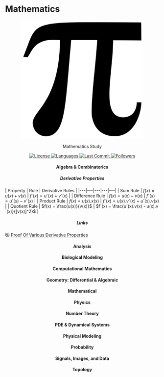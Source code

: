 # Mathematics

<p align="center"><img src="https://raw.githubusercontent.com/MagicalStrangeQuark/MagicalStrangeQuark/master/assets/pi.svg" width="400"></p>

<p align="center">Mathematics Study</p>

<p align="center">
    <a href="#">
        <img alt="License" src="https://img.shields.io/github/license/MagicalStrangeQuark/Mathematics">
    </a>
    <a href="#">
        <img alt="Languages" src="https://img.shields.io/github/languages/count/MagicalStrangeQuark/Mathematics">
    </a>
    <a href="#">
        <img alt="Last Commit" src="https://img.shields.io/github/last-commit/MagicalStrangeQuark/Mathematics">
    </a>
    <a href="#">
        <img alt="Followers" src="https://img.shields.io/github/followers/MagicalStrangeQuark?style=social">
    </a>
</p>

<h4 align="center">Algebra & Combinatorics</h4>

<h5 align="center">Derivative Properties</h6>

| Property | Rule | Derivative Rules |
|---|---|---|---|---|
| Sum Rule | $f(x) = u(x) + v(x)$ | $f´(x) = u´(x) + v´(x)$ |
| Difference Rule | $f(x) = u(x) - v(x)$ | $f´(x) = u´(x) - v´(x)$ |
| Product Rule | $f(x) = u(x) . x(x)$ | $f´(x) = u(x).v´(x) + u´(x).v(x)$ |
| Quotient Rule | $f(x) = \frac{u(x)}{v(x)}$ | $f´(x) = \frac{u´(x).v(x) - u(x).v´(x)}{[v(x)]^2}$ |

<h5 align="center">Links</h6>

😻 <a href="https://tutorial.math.lamar.edu/classes/calci/DerivativeProofs.aspx">Proof Of Various Derivative Properties</a>

<h4 align="center">Analysis</h4>

<h4 align="center">Biological Modeling</h4>

<h4 align="center">Computational Mathematics</h4>

<h4 align="center">Geometry: Differential & Algebraic</h4>

<h4 align="center">Mathematical</h4>

<h4 align="center">Physics</h4>

<h4 align="center">Number Theory</h4>

<h4 align="center">PDE & Dynamical Systems</h4>

<h4 align="center">Physical Modeling</h4>

<h4 align="center">Probability</h4>

<h4 align="center">Signals, Images, and Data</h4>

<h4 align="center">Topology</h4>
